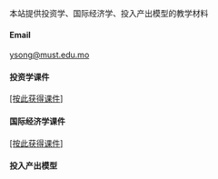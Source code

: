 


本站提供投资学、国际经济学、投入产出模型的教学材料

#### Email
ysong@must.edu.mo

#### 投资学课件
[[按此获得课件]](https://www.070709.xyz/ppt.htm)
#### 国际经济学课件
[[按此获得课件]](https://070709.xyz.ppt.htm)
#### 投入产出模型
